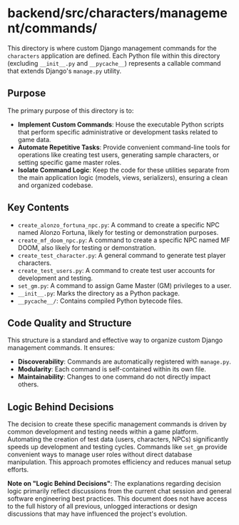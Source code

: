 # backend/src/characters/management/commands/

This directory is where custom Django management commands for the `characters` application are defined. Each Python file within this directory (excluding `__init__.py` and `__pycache__`) represents a callable command that extends Django's `manage.py` utility.

## Purpose

The primary purpose of this directory is to:
*   **Implement Custom Commands**: House the executable Python scripts that perform specific administrative or development tasks related to game data.
*   **Automate Repetitive Tasks**: Provide convenient command-line tools for operations like creating test users, generating sample characters, or setting specific game master roles.
*   **Isolate Command Logic**: Keep the code for these utilities separate from the main application logic (models, views, serializers), ensuring a clean and organized codebase.

## Key Contents

*   `create_alonzo_fortuna_npc.py`: A command to create a specific NPC named Alonzo Fortuna, likely for testing or demonstration purposes.
*   `create_mf_doom_npc.py`: A command to create a specific NPC named MF DOOM, also likely for testing or demonstration.
*   `create_test_character.py`: A general command to generate test player characters.
*   `create_test_users.py`: A command to create test user accounts for development and testing.
*   `set_gm.py`: A command to assign Game Master (GM) privileges to a user.
*   `__init__.py`: Marks the directory as a Python package.
*   `__pycache__/`: Contains compiled Python bytecode files.

## Code Quality and Structure

This structure is a standard and effective way to organize custom Django management commands. It ensures:
*   **Discoverability**: Commands are automatically registered with `manage.py`.
*   **Modularity**: Each command is self-contained within its own file.
*   **Maintainability**: Changes to one command do not directly impact others.

## Logic Behind Decisions

The decision to create these specific management commands is driven by common development and testing needs within a game platform. Automating the creation of test data (users, characters, NPCs) significantly speeds up development and testing cycles. Commands like `set_gm` provide convenient ways to manage user roles without direct database manipulation. This approach promotes efficiency and reduces manual setup efforts.

**Note on "Logic Behind Decisions"**: The explanations regarding decision logic primarily reflect discussions from the current chat session and general software engineering best practices. This document does not have access to the full history of all previous, unlogged interactions or design discussions that may have influenced the project's evolution.
